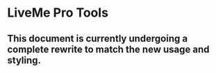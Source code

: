 # LiveMe Pro Tools

## This document is currently undergoing a complete rewrite to match the new usage and styling.

